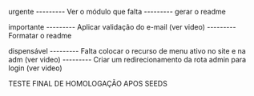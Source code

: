 urgente
--------- Ver o módulo que falta
--------- gerar o readme

importante
--------- Aplicar validação do e-mail (ver video)
--------- Formatar o readme

dispensável
--------- Falta colocar o recurso de menu ativo no site e na adm (ver video)
--------- Criar um redirecionamento da rota admin para login (ver video)

TESTE FINAL DE HOMOLOGAÇÃO APOS SEEDS
